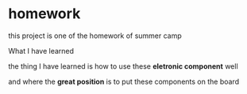 # homework
this project is one of the homework of summer camp

What I have learned

the thing I have learned is how to use these **eletronic component** well

and where the **great position** is to put these components on the board 

<h2>



